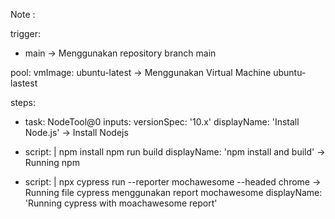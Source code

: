 Note : 

trigger:
- main -> Menggunakan repository branch main

pool:
  vmImage: ubuntu-latest -> Menggunakan Virtual Machine ubuntu-lastest

steps:
- task: NodeTool@0
  inputs:
    versionSpec: '10.x'
  displayName: 'Install Node.js' -> Install Nodejs

- script: |
    npm install
    npm run build
  displayName: 'npm install and build' -> Running npm

- script: |
    npx cypress run --reporter mochawesome --headed chrome -> Running file cypress menggunakan report mochawesome
  displayName: 'Running cypress with moachawesome report'
